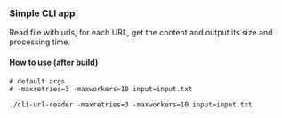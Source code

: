 ### Simple CLI app
Read file with urls, for each URL, get the content and output its size and processing time.

#### How to use (after build)
```shell
# default args
# -maxretries=3 -maxworkers=10 input=input.txt

./cli-url-reader -maxretries=3 -maxworkers=10 input=input.txt
```
